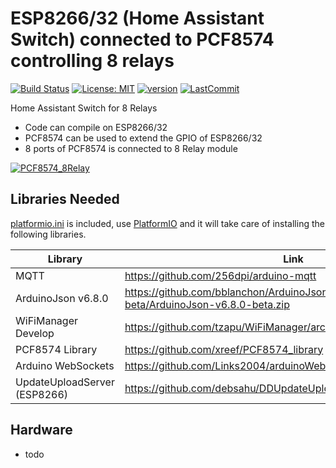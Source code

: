 # ESP8266/32 (Home Assistant Switch) connected to PCF8574 controlling 8 relays

[![Build Status](https://travis-ci.com/debsahu/PCF8574_8Relay.svg?branch=master)](https://travis-ci.com/debsahu/PCF8574_8Relay) [![License: MIT](https://img.shields.io/github/license/debsahu/PCF8574_8Relay.svg)](https://opensource.org/licenses/MIT) [![version](https://img.shields.io/github/release/debsahu/PCF8574_8Relay.svg)](https://github.com/debsahu/PCF8574_8Relay/releases/tag/1.1.2) [![LastCommit](https://img.shields.io/github/last-commit/debsahu/PCF8574_8Relay.svg?style=social)](https://github.com/debsahu/PCF8574_8Relay/commits/master)

Home Assistant Switch for 8 Relays

- Code can compile on ESP8266/32
- PCF8574 can be used to extend the GPIO of ESP8266/32
- 8 ports of PCF8574 is connected to 8 Relay module

[![PCF8574_8Relay](https://img.youtube.com/vi/XXXXXXXX/0.jpg)](https://www.youtube.com/watch?v=XXXXXXXX)

## Libraries Needed

[platformio.ini](https://github.com/debsahu/PCF8574_8Relay/blob/master/platformio.ini) is included, use [PlatformIO](https://platformio.org/platformio-ide) and it will take care of installing the following libraries.

| Library                     | Link                                                                                              |
|-----------------------------|---------------------------------------------------------------------------------------------------|
|MQTT                         |https://github.com/256dpi/arduino-mqtt                                                             |
|ArduinoJson v6.8.0           |https://github.com/bblanchon/ArduinoJson/releases/download/v6.8.0-beta/ArduinoJson-v6.8.0-beta.zip |
|WiFiManager Develop          |https://github.com/tzapu/WiFiManager/archive/development.zip                                       |
|PCF8574 Library              |https://github.com/xreef/PCF8574_library                                                           |
|Arduino WebSockets           |https://github.com/Links2004/arduinoWebSockets                                                     |
|UpdateUploadServer (ESP8266) |https://github.com/debsahu/DDUpdateUploadServer                                                    |

## Hardware

- todo
